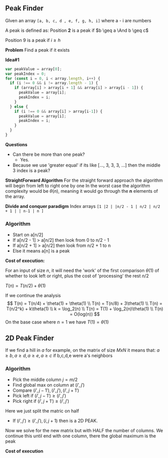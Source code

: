 
## Peak Finder
GIven an array 
`[a, b, c, d , e, f, g, h, i]`
where a - i are numbers

A peak is defined as: 
Position **2** is a peak if $b \geq a  \And   b \geq c$

Position 9 is a peak if $i \geq h$

**Problem** Find a peak if it exists

**Idea#1**
```javascript
var peakValue = array[0];
var peakIndex = 0;
for (const i = 0, i < array.length, i++) {
  if (i !== 0 && i != array.length - 1) {
    if (array[i] > array[i + 1] && array[i] > array[i - 1]) {
      peakValue = array[i];
      peakIndex = i;
    }
  } else {
    if (i !== 0 && array[i] > array[i-1]) {
      peakValue = array[i];
      peakIndex = i;
    }
  }
}
```
**Questions**
- Can there be more than one peak?
  - Yes. 
- Because we use 'greater equal' if its like [..., 3, 3, 3, ...] then the middle 3 index is a peak?


**StraightForward Algorithm**
For the straight forward approach the algorithm will begin from left to right one by one
In the worst case the algorithm complexity would be $\theta(n)$, meaning it would go through the **n** elements of the array.

**Divide and conquer paradigm**
Index arrays
`[1 |2 | |n/2 - 1 | n/2 | n/2 + 1 | | n-1 | n ]`

### Algorithm
- Start on a[n/2]
- If a[n/2 - 1] > a[n/2] then look from 0 to n/2 - 1
- If a[n/2 + 1] > a[n/2] then look from n/2 + 1 to n
- Else it means a[n] is a peak

**Cost of execution:**

For an input of size $n$, it will need the 'work' of the first comparison $\theta(1)$ of whether to look left or right, plus the cost of 'processing' the rest $n/2$

$T(n) = T(n/2) + \theta(1)$

If we continue the analysis
$$
 T(n) = T(n/4) + \theta(1) + \theta(1)
 \\
 T(n) = T(n/8) + 3\theta(1)
 \\
 T(n) = T(n/2^k) + k\theta(1)
 \\
 k = \log_2(n)
 \\
 T(n) = T(1) + \log_2(n)\theta(1) 
 \\
 T(n) = O(log(n))
 $$
On the base  case where $n=1$ we have $T(1) = \theta(1)$

## 2D Peak Finder
If we find a hill in $a$ for example, on the matrix of size $M x N$ it means that:
$a\geq b, a\geq d, a \geq e, a \geq c$ if b,c,d,e were a's neighbors

### Algorithm
- Pick the middle column $j = m/2$
- Find global max on column at $(i', j')$
- Compare $(i', j - 1'),(i', j'),(i', j + 1')$
- Pick left if $(i', j - 1')\ge(i', j')$
- Pick right if $(i', j + 1')\ge(i', j')$
  
Here we just split the matric on half

- If $(i', j')\ge(i', j'),(i, j+1)$ then is a 2D PEAK. 

Now we solve for the new matrix but with HALF the number of columns.
We continue this until end with one column, there the global maximum is the peak

**Cost of execution**
